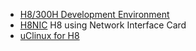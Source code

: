 - [H8/300H Development Environment](dev_env)
- [H8NIC](nic) H8 using Network Interface Card
- [uClinux for H8](uclinux)
